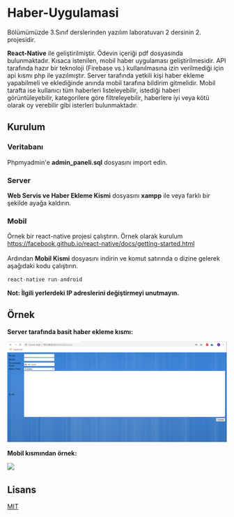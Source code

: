 ﻿# Haber-Uygulamasi
 
Bölümümüzde 3.Sınıf derslerinden yazılım laboratuvarı 2 dersinin 2. projesidir. 

**React-Native** ile geliştirilmiştir. Ödevin içeriği pdf dosyasında bulunmaktadır. Kısaca istenilen, mobil haber uygulaması geliştirilmesidir. API tarafında hazır bir teknoloji (Firebase vs.) kullanılmasına izin verilmediği için api kısmı php ile yazılmıştır. Server tarafında yetkili kişi haber ekleme yapabilmeli ve eklediğinde anında mobil tarafına bildirim gitmelidir. Mobil tarafta ise kullanıcı tüm haberleri listeleyebilir, istediği haberi görüntüleyebilir, kategorilere göre filtreleyebilir, haberlere iyi veya kötü olarak oy verebilir gibi isterleri bulunmaktadır.

## Kurulum
### Veritabanı
Phpmyadmin'e **admin_paneli.sql** dosyasını import edin. 

### Server
**Web Servis ve Haber Ekleme Kismi** dosyasını **xampp** ile veya farklı bir şekilde ayağa kaldırın.

### Mobil
Örnek bir react-native projesi çalıştırın. Örnek olarak kurulum https://facebook.github.io/react-native/docs/getting-started.html <br/><br/>
Ardından **Mobil Kismi** dosyasını indirin ve komut satırında o dizine gelerek aşağıdaki kodu çalıştırın.
```js
react-native run-android
```
**Not: İlgili yerlerdeki IP adreslerini değiştirmeyi unutmayın.** <br/>
## Örnek
**Server tarafında basit haber ekleme kısmı:**

![](Resim-Video/haberEkle.png)


**Mobil kısmından örnek:**

![](Resim-Video/mobil.gif)

## Lisans
[MIT](https://github.com/ridvankaplan/Haber-Uygulamasi/blob/master/LICENSE)
